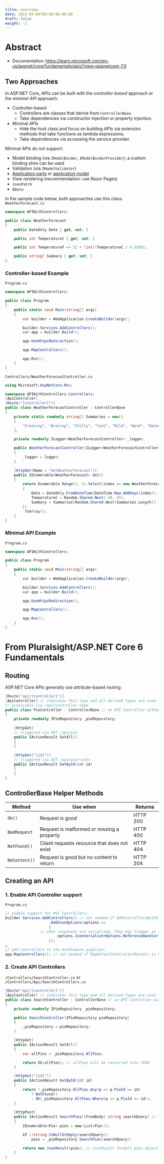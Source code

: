 ```yaml
---
title: overview
date: 2023-05-04T00:00:00-06:00
draft: false
weight: -1
---
```


# Abstract
- Documentation: https://learn.microsoft.com/en-us/aspnet/core/fundamentals/apis?view=aspnetcore-7.0

## Two Approaches
In ASP.NET Core, APIs can be built with the *controller-based* approach or the *minimal API* approach:
- Controller-based
  - Controllers are classes that derive from `ControllerBase`.
  - Take dependencies via constructor injection or property injection.
- Minimal APIs 
  - Hide the host class and focus on building APIs via extension methods that take functions as lambda expressions.
  - Take dependencies via accessing the service provider.

Minimal APIs do not support:
- Model binding (via `IModelBinder`, `IModelBinderProvider`); a custom binding shim can be used
- Validation (via `IModelValidator`)
- [Application parts](https://learn.microsoft.com/en-us/aspnet/core/mvc/advanced/app-parts?view=aspnetcore-7.0) or [application model](https://learn.microsoft.com/en-us/aspnet/core/mvc/controllers/application-model?view=aspnetcore-7.0)
- View rendering (recommendation: use Razor Pages)
- `JsonPatch`
- `OData`

In the sample code below, both approaches use this class:  
`WeatherForecast.cs`
```cs
namespace APIWithControllers;

public class WeatherForecast
{
    public DateOnly Date { get; set; }

    public int TemperatureC { get; set; }

    public int TemperatureF => 32 + (int)(TemperatureC / 0.5556);

    public string? Summary { get; set; }
}
```

### Controller-based Example
`Program.cs`
```cs
namespace APIWithControllers;

public class Program
{
    public static void Main(string[] args)
    {
        var builder = WebApplication.CreateBuilder(args);

        builder.Services.AddControllers();
        var app = builder.Build();

        app.UseHttpsRedirection();

        app.MapControllers();

        app.Run();
    }
}
```

`Controllers/WeatherForecastController.cs`
```cs
using Microsoft.AspNetCore.Mvc;

namespace APIWithControllers.Controllers;
[ApiController]
[Route("[controller]")]
public class WeatherForecastController : ControllerBase
{
    private static readonly string[] Summaries = new[]
    {
        "Freezing", "Bracing", "Chilly", "Cool", "Mild", "Warm", "Balmy", "Hot", "Sweltering", "Scorching"
    };

    private readonly ILogger<WeatherForecastController> _logger;

    public WeatherForecastController(ILogger<WeatherForecastController> logger)
    {
        _logger = logger;
    }

    [HttpGet(Name = "GetWeatherForecast")]
    public IEnumerable<WeatherForecast> Get()
    {
        return Enumerable.Range(1, 5).Select(index => new WeatherForecast
        {
            Date = DateOnly.FromDateTime(DateTime.Now.AddDays(index)),
            TemperatureC = Random.Shared.Next(-20, 55),
            Summary = Summaries[Random.Shared.Next(Summaries.Length)]
        })
        .ToArray();
    }
}
```

### Minimal API Example
`Program.cs`
```cs
namespace APIWithControllers;

public class Program
{
    public static void Main(string[] args)
    {
        var builder = WebApplication.CreateBuilder(args);

        builder.Services.AddControllers();
        var app = builder.Build();

        app.UseHttpsRedirection();

        app.MapControllers();

        app.Run();
    }
}
```


# From Pluralsight/ASP.NET Core 6 Fundamentals
## Routing
ASP.NET Core APIs generally use attribute-based routing:
```cs
[Route("api/[controller]")]
[ApiController] // indicates this type and all derived types are used to serve HTTP responses
// accessible via /api/controller-name
public class PieController : ControllerBase // an API Controller without View support; includes Action Result helper methods
{
    private readonly IPieRepository _pieRepository;
    
    [HttpGet]
    // triggered via GET /api/pie
    public IActionResult GetAll()
    {
    }
    
    [HttpGet("{id}")]
    // triggered via GET /api/pie/<int>
    public IActionResult GetById(int id)
    {
    }
}
```

## ControllerBase Helper Methods
| Method        | Use when                                     | Returns  |
| ------------- | -------------------------------------------- | -------- |
| `Ok()`        | Request is good                              | HTTP 200 |
| `BadRequest`  | Request is malformed or missing a property   | HTTP 400 |
| `NotFound()`  | Client requests resource that does not exist | HTTP 404 |
| `NoContent()` | Request is good but no content to return     | HTTP 204 |

## Creating an API
### 1. Enable API Controller support
`Program.cs`
```cs
// enable support for MVC Controllers:
builder.Services.AddControllers() // not needed if AddControllersWithViews() is called
                    .AddJsonOptions(options =>
                    {
                // when responses are serialized, they may trigger an infinite loop without this option:
                        options.JsonSerializerOptions.ReferenceHandler = ReferenceHandler.IgnoreCycles;
                    });
…
// add controllers to the middleware pipeline:
app.MapControllers(); // not needed if MapDefaultControllerRoute() is called
```

### 2. Create API Controllers
`/Controllers/SearchController.cs` or `/Controllers/Api/SearchControllers.cs`
```cs
[Route("api/[controller]")]
[ApiController] // indicates this type and all derived types are used to serve HTTP responses
public class SearchController : ControllerBase // an API Controller without View support; includes Action Result helper methods
{
    private readonly IPieRepository _pieRepository;

    public SearchController(IPieRepository pieRepository)
    {
        _pieRepository = pieRepository;
    }

    [HttpGet]
    public IActionResult GetAll()
    {
        var allPies = _pieRepository.AllPies;

        return Ok(allPies); // allPies will be converted into JSON
    }

    [HttpGet("{id}")]
    public IActionResult GetById(int id)
    {
        return !_pieRepository.AllPies.Any(p => p.PieId == id)
            ? NotFound()
            : Ok(_pieRepository.AllPies.Where(p => p.PieId == id));
    }
    
    [HttpPost]
    public IActionResult SearchPies([FromBody] string searchQuery) // indicates searchQuery will be provided in body of HTTP POST request
    {
        IEnumerable<Pie> pies = new List<Pie>();

        if (!string.IsNullOrEmpty(searchQuery))
            pies = _pieRepository.SearchPies(searchQuery);

        return new JsonResult(pies); // JsonResult formats pies object as JSON; could also have used Ok() method
    }
}
```
